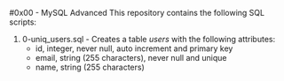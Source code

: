 #0x00 - MySQL Advanced
This repository contains the following SQL scripts:
1. 0-uniq_users.sql - Creates a table _users_ with the following attributes:
	- id, integer, never null, auto increment and primary key
	- email, string (255 characters), never null and unique
	- name, string (255 characters)
